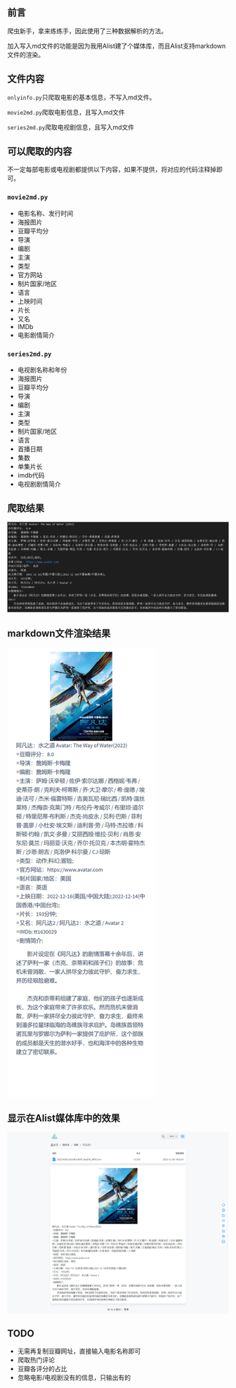 
## 前言

爬虫新手，拿来练练手，因此使用了三种数据解析的方法。

加入写入md文件的功能是因为我用Alist建了个媒体库，而且Alist支持markdown文件的渲染。

## 文件内容

`onlyinfo.py`只爬取电影的基本信息，不写入md文件。

`movie2md.py`爬取电影信息，且写入md文件

`series2md.py`爬取电视剧信息，且写入md文件

## 可以爬取的内容

不一定每部电影或电视剧都提供以下内容，如果不提供，将对应的代码注释掉即可。

###  `movie2md.py`

+ 电影名称、发行时间
+ 海报图片
+ 豆瓣平均分
+ 导演
+ 编剧
+ 主演
+ 类型
+ 官方网站
+ 制片国家/地区
+ 语言
+ 上映时间
+ 片长
+ 又名
+ IMDb
+ 电影剧情简介

### `series2md.py`

+ 电视剧名称和年份
+ 海报图片
+ 豆瓣平均分
+ 导演
+ 编剧
+ 主演
+ 类型
+ 制片国家/地区
+ 语言
+ 首播日期
+ 集数
+ 单集片长
+ imdb代码
+ 电视剧剧情简介

## 爬取结果

![爬取结果](./imgs/爬取结果.jpg)

## markdown文件渲染结果

![markdown渲染效果](./imgs/markdown渲染效果.png)

## 显示在Alist媒体库中的效果

![Alist中的渲染效果](./imgs/Alist渲染效果.jpeg)

## TODO

+ 无需再复制豆瓣网址，直接输入电影名称即可
+ 爬取热门评论
+ 豆瓣各评分的占比
+ 忽略电影/电视剧没有的信息，只输出有的
